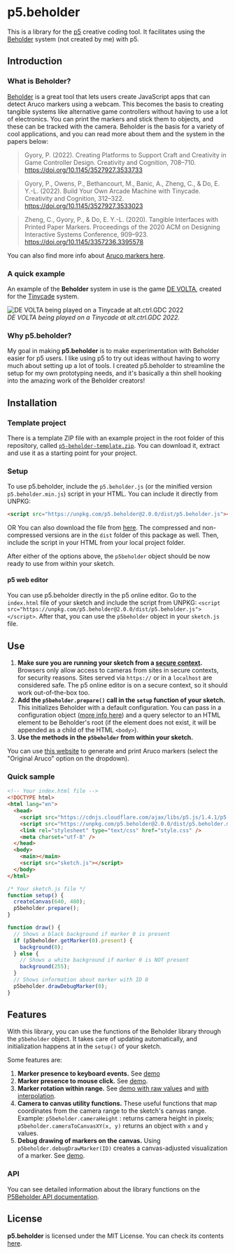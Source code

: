 # p5.beholder

This is a library for the [p5](http://p5js.org) creative coding tool. It facilitates using the [Beholder](https://github.com/project-beholder/beholder-detection) system (not created by me) with p5.

## Introduction

### What is Beholder?

[Beholder](https://github.com/project-beholder/beholder-detection) is a great tool that lets users create JavaScript apps that can detect Aruco markers using a webcam. This becomes the basis to creating tangible systems like alternative game controllers without having to use a lot of electronics. You can print the markers and stick them to objects, and these can be tracked with the camera. Beholder is the basis for a variety of cool applications, and you can read more about them and the system in the papers below:

> Gyory, P. (2022). Creating Platforms to Support Craft and Creativity in Game Controller Design. Creativity and Cognition, 708–710. https://doi.org/10.1145/3527927.3533733

> Gyory, P., Owens, P., Bethancourt, M., Banic, A., Zheng, C., & Do, E. Y.-L. (2022). Build Your Own Arcade Machine with Tinycade. Creativity and Cognition, 312–322. https://doi.org/10.1145/3527927.3533023

> Zheng, C., Gyory, P., & Do, E. Y.-L. (2020). Tangible Interfaces with Printed Paper Markers. Proceedings of the 2020 ACM on Designing Interactive Systems Conference, 909–923. https://doi.org/10.1145/3357236.3395578

You can also find more info about [Aruco markers here](https://docs.opencv.org/3.2.0/d5/dae/tutorial_aruco_detection.html).

### A quick example

An example of the **Beholder** system in use is the game [DE VOLTA](https://enric.llagostera.com.br/2022/07/04/de-volta/), created for the [Tinycade](https://tinycade.github.io/tinycade-homepage/) system.

![DE VOLTA being played on a Tinycade at alt.ctrl.GDC 2022](https://github.com/enricllagostera/p5.beholder/blob/main/docs/imgs/devolta.gif?raw=true)  
_DE VOLTA being played on a Tinycade at alt.ctrl.GDC 2022._

### Why p5.beholder?

My goal in making **p5.beholder** is to make experimentation with Beholder easier for p5 users. I like using p5 to try out ideas without having to worry much about setting up a lot of tools. I created p5.beholder to streamline the setup for my own prototyping needs, and it's basically a thin shell hooking into the amazing work of the Beholder creators!

## Installation

### Template project

There is a template ZIP file with an example project in the root folder of this repository, called [`p5-beholder-template.zip`](https://github.com/enricllagostera/p5.beholder/blob/main/p5-beholder-template.zip). You can download it, extract and use it as a starting point for your project.

### Setup

To use p5.beholder, include the `p5.beholder.js` (or the minified version `p5.beholder.min.js`) script in your HTML. You can include it directly from UNPKG:

```html
<script src="https://unpkg.com/p5.beholder@2.0.0/dist/p5.beholder.js"></script>
```

OR You can also download the file from [here](https://raw.githubusercontent.com/enricllagostera/p5.beholder/main/dist/p5.beholder.js). The compressed and non-compressed versions are in the `dist` folder of this package as well. Then, include the script in your HTML from your local project folder.

After either of the options above, the `p5beholder` object should be now ready to use from within your sketch.

#### p5 web editor

You can use p5.beholder directly in the p5 online editor. Go to the `index.html` file of your sketch and include the script from UNPKG: `<script src="https://unpkg.com/p5.beholder@2.0.0/dist/p5.beholder.js"></script>`. After that, you can use the `p5beholder` object in your `sketch.js` file.

## Use

1. **Make sure you are running your sketch from a [secure context](https://developer.mozilla.org/en-US/docs/Web/Security/Secure_Contexts).** Browsers only allow access to cameras from sites in secure contexts, for security reasons. Sites served via `https://` or in a `localhost` are considered safe. The p5 online editor is on a secure context, so it should work out-of-the-box too.
2. **Add the `p5beholder.prepare()` call in the `setup` function of your sketch.** This initializes Beholder with a default configuration. You can pass in a configuration object ([more info here](https://github.com/project-beholder/beholder-detection#custom-config)) and a query selector to an HTML element to be Beholder's root (if the element does not exist, it will be appended as a child of the HTML `<body>`).
3. **Use the methods in the `p5beholder` from within your sketch.**

You can use [this website](https://chev.me/arucogen/) to generate and print Aruco markers (select the "Original Aruco" option on the dropdown).

### Quick sample

```html
<!-- Your index.html file -->
<!DOCTYPE html>
<html lang="en">
  <head>
    <script src="https://cdnjs.cloudflare.com/ajax/libs/p5.js/1.4.1/p5.js"></script>
    <script src="https://unpkg.com/p5.beholder@2.0.0/dist/p5.beholder.min.js"></script>
    <link rel="stylesheet" type="text/css" href="style.css" />
    <meta charset="utf-8" />
  </head>
  <body>
    <main></main>
    <script src="sketch.js"></script>
  </body>
</html>
```

```js
/* Your sketch.js file */
function setup() {
  createCanvas(640, 480);
  p5beholder.prepare();
}

function draw() {
  // Shows a black background if marker 0 is present
  if (p5beholder.getMarker(0).present) {
    background(0);
  } else {
    // Shows a white background if marker 0 is NOT present
    background(255);
  }
  // Shows information about marker with ID 0
  p5beholder.drawDebugMarker(0);
}
```

## Features

With this library, you can use the functions of the Beholder library through the `p5beholder` object. It takes care of updating automatically, and initialization happens at in the `setup()` of your sketch.

Some features are:

1. **Marker presence to keyboard events.** See [demo](https://enricllagostera.github.io/p5.beholder/02_marker_presence_to_keyboard)
2. **Marker presence to mouse click.** See [demo](https://enricllagostera.github.io/p5.beholder/demos/03_marker_presence_to_mouse_click/).
3. **Marker rotation within range.** See [demo with raw values](docs/demos/04_rotation_detection_simple/) and [with interpolation](docs/demos/05_rotation_range_detection_with_lerp/).
4. **Camera to canvas utility functions.** These useful functions that map coordinates from the camera range to the sketch's canvas range. Example: `p5beholder.cameraHeight` : returns camera height in pixels; `p5beholder.cameraToCanvasXY(x, y)` returns an object with `x` and `y` values.
5. **Debug drawing of markers on the canvas.** Using `p5beholder.debugDrawMarker(ID)` creates a canvas-adjusted visualization of a marker. See [demo](https://enricllagostera.github.io/p5.beholder/demos/01_basic_marker_detection/).

### API

You can see detailed information about the library functions on the [P5Beholder API documentation](https://enricllagostera.github.io/p5.beholder/P5Beholder.html).

## License

**p5.beholder** is licensed under the MIT License. You can check its contents [here](https://github.com/enricllagostera/p5.beholder/blob/main/LICENSE).
